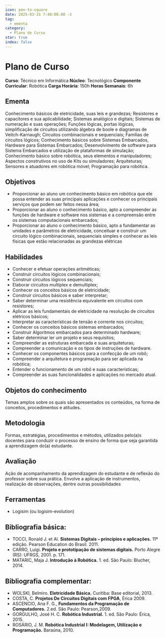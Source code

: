 ```yaml
---
icon: pen-to-square
date: 2025-03-31 7:40:00.00 -3
tag:
  - ementa
category:
  - Plano de Curso
star: true
index: false
---
```

# Plano de Curso

**Curso**: Técnico em Informática
**Núcleo**: Tecnológico
**Componente Curricular**: Robótica
**Carga Horária**: 150h
**Horas Semanais**: 6h


## Ementa

Conhecimento básicos de eletricidade, suas leis e grandezas; Resistores e capacitores e sua aplicabilidade; Sistemas analógico e digitais; Sistemas de numeração e suas operações; Funções lógicas, portas lógicas, simplificação de circuitos utilizando álgebra de boole e diagramas de Veitch-Karnaugh; Circuitos combinacionais e sequenciais; Famílias de circuitos lógicos; Conhecimento básicos sobre Sistemas Embarcados, Hardware para Sistemas Embarcados; Desenvolvimento de software para Sistema Embarcados e utilização de plataformas de simulação; Conhecimento básico sobre robótica, seus elementos e manipuladores; Aspectos construtivos no uso de Kits ou simuladores; Arquiteturas; Sensores e atuadores em robótica móvel; Programação para robótica.

## Objetivos
- Proporcionar ao aluno um conhecimento básico em robótica que ele possa entender as suas principais aplicações e conhecer os principais serviços que podem ser feitos nessa área;
- Proporcionar ao aluno o conhecimento básico, apto a compreender as funções de hardware e software nos sistemas e a compreensão entre os sistemas computacionais embarcados;
- Proporcionar ao aluno o conhecimento básico, apto a fundamentar as unidades e parâmetros de eletricidade, conceituar e construir um circuito lógico combinacionais, sequenciais simples e conhecer as leis físicas que estão relacionadas as grandezas elétricas

## Habilidades
- Conhecer e efetuar operações aritméticas;
- Construir circuitos lógicos combinacionais;
- Construir circuitos lógicos sequenciais;
- Elaborar circuitos multiplex e demultiplex;
- Conhecer os conceitos básicos de eletricidade;
- Construir circuitos básicos e saber interpretar;
- Saber determinar uma resistência equivalente em circuitos com resistores;
- Aplicar as leis fundamentais de eletricidade na resolução de circuitos elétricos básicos;
- Interpretar as características de tensão e corrente nos circuitos;
- Conhecer os conceitos básicos sistemas embarcados;
- Construir Algoritmos embarcados para determinado hardware;
- Saber determinar ler um projeto e seus requisitos;
- Compreender as estruturas embarcada e suas arquiteturas;
- Compreender a comunicação e os tipos de instruções de hardware.
- Conhecer os componentes básicos para a confecção de um robô;
- Compreender a arquitetura e programação para ser aplicada na robótica;
- Entender o funcionamento de um robô e suas características;
- Compreender as suas funcionalidades e aplicações no mercado atual.

## Objetos do conhecimento

Temas amplos sobre os quais são apresentados os conteúdos, na forma de conceitos, procedimentos e atitudes.

## Metodologia

Formas, estratégias, procedimentos e métodos, utilizados pelo(a)s docentes para conduzir o processo de ensino de forma que seja garantida a aprendizagem do(a) estudante.

## Avaliação
Ação de acompanhamento da aprendizagem do estudante e de reflexão do professor sobre sua prática. Envolve a aplicação de instrumentos, realização de observações, dentre outras possibilidades

## Ferramentas

- Logisim (ou logisim-evolution)

## Bibliografia básica:

- TOCCI, Ronald J. et Al. **Sistemas Digitais – princípios e aplicações.** 11ª edição. Pearson Education do Brasil. 2011.
- CARRO, Luigi. **Projeto e prototipação de sistemas digitais.** Porto Alegre (RS): UFRGS, 2001. p. 171.
- MATARIC, Maja J. **Introdução à Robótica.** 1. ed. São Paulo: Blucher, 2014.

## Bibliografia complementar:


- WOLSKI, Belmiro. **Eletricidade Básica.** Curitiba: Base editorial, 2013.
- COSTA, C. **Projetos De Circuitos Digitais com FPGA**, Érica 2009.
- ASCENCIO, Ana F. G., **Fundamentos da Programação de Computadores.** 2.ed. São Paulo: Pearson,2009.
- GORGULHO, José H. C. **Robótica Industrial.** 1. ed. São Paulo: Érica, 2015.
- ROSÁRIO, J. M. **Robótica Industrial I: Modelagem, Utilização e Programação.** Baraúna, 2010.
